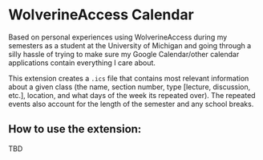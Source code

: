 # WolverineAccess Calendar

Based on personal experiences using WolverineAccess during my semesters as a student at the University of Michigan and going through a silly hassle of trying to make sure my Google Calendar/other calendar applications contain everything I care about.

This extension creates a `.ics` file that contains most relevant information about a given class (the name, section number, type [lecture, discussion, etc.], location, and what days of the week its repeated over). The repeated events also account for the length of the semester and any school breaks.

## How to use the extension:

TBD
